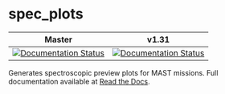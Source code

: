 spec_plots
==========
| Master | v1.31 |
| :----: | :---: |
| [![Documentation Status](https://readthedocs.org/projects/spec_plots/badge/?version=master)](https://readthedocs.org/projects/spec_plots/?badge=master) | [![Documentation Status](https://readthedocs.org/projects/spec_plots/badge/?version=v1.31)](https://readthedocs.org/projects/spec_plots/?badge=v1.31) |

Generates spectroscopic preview plots for MAST missions.  Full documentation available at [Read the Docs](https://readthedocs.org/projects/spec_plots/).
